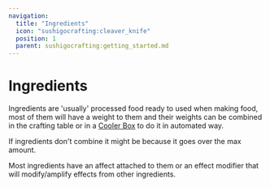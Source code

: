```yaml
---
navigation:
  title: "Ingredients"
  icon: "sushigocrafting:cleaver_knife"
  position: 1
  parent: sushigocrafting:getting_started.md
---
```


# Ingredients

Ingredients are 'usually' processed food ready to used when making food, most of them will have a weight to them and their weights can be combined in the crafting table or in a [Cooler Box](../using_tools/cooler_box.md) to do it in automated way. 

If ingredients don't combine it might be because it goes over the max amount.

Most ingredients have an affect attached to them or an effect modifier that will modify/amplify effects from other ingredients.

